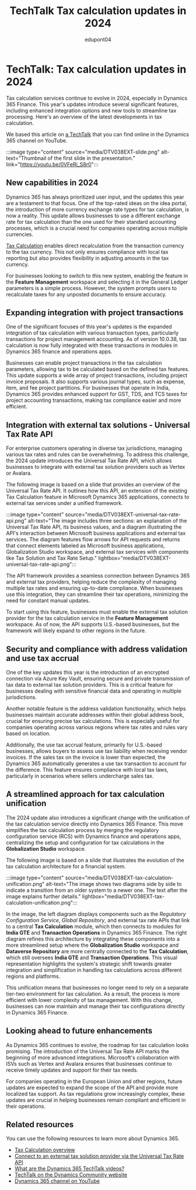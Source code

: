 ﻿---
title: TechTalk Tax calculation updates in 2024
description: Summary of TechTalk video that talks about the updates to tax calculation in Dynamics 365 Finance in 2024. 
ms.date: 10/07/2024
ms.topic: conceptual
author: edupont04
ms.author: edupont
ai-usage: ai-assisted
---

# TechTalk: Tax calculation updates in 2024

Tax calculation services continue to evolve in 2024, especially in Dynamics 365 Finance. This year's updates introduce several significant features, including enhanced integration options and new tools to streamline tax processing. Here's an overview of the latest developments in tax calculation.

We based this article on [a TechTalk](https://youtu.be/0VFeRi_S8r0) that you can find online in the Dynamics 365 channel on YouTube.  

:::image type="content" source="media/DTV038EXT-slide.png" alt-text="Thumbnail of the first slide in the presentation." link="https://youtu.be/0VFeRi_S8r0":::

## New capabilities in 2024

Dynamics 365 has always prioritized user input, and the updates this year are a testament to that focus. One of the top-rated ideas on the idea portal, the introduction of more currency exchange rate types for tax calculation, is now a reality. This update allows businesses to use a different exchange rate for tax calculation than the one used for their standard accounting processes, which is a crucial need for companies operating across multiple currencies.

[Tax Calculation](/dynamics365/finance/localizations/global/global-tax-calcuation-service-overview?context=%2Fdynamics365%2Fcontext%2Ffinance) enables direct recalculation from the transaction currency to the tax currency. This not only ensures compliance with local tax reporting but also provides flexibility in adjusting amounts in the tax currency.  

For businesses looking to switch to this new system, enabling the feature in the **Feature Management** workspace and selecting it in the General Ledger parameters is a simple process. However, the system prompts users to recalculate taxes for any unposted documents to ensure accuracy.

## Expanding integration with project transactions

One of the significant focuses of this year's updates is the expanded integration of tax calculation with various transaction types, particularly transactions for project management accounting. As of version 10.0.38, tax calculation is now fully integrated with these transactions in modules in Dynamics 365 finance and operations apps.

Businesses can enable project transactions in the tax calculation parameters, allowing tax to be calculated based on the defined tax features. This update supports a wide array of project transactions, including project invoice proposals. It also supports various journal types, such as expense, item, and fee project partitions. For businesses that operate in India, Dynamics 365 provides enhanced support for GST, TDS, and TCS taxes for project accounting transactions, making tax compliance easier and more efficient.

## Integration with external tax solutions - Universal Tax Rate API

For enterprise customers operating in diverse tax jurisdictions, managing various tax rates and rules can be overwhelming. To address this challenge, the 2024 update introduces the Universal Tax Rate API, which allows businesses to integrate with external tax solution providers such as Vertex or Avalara.  

The following image is based on a slide that provides an overview of the Universal Tax Rate API. It outlines how this API, an extension of the existing Tax Calculation feature in Microsoft Dynamics 365 applications, connects to external tax services under a unified framework.  

:::image type="content" source="media/DTV038EXT-universal-tax-rate-api.png" alt-text="The image includes three sections: an explanation of the Universal Tax Rate API, its business values, and a diagram illustrating the API's interaction between Microsoft business applications and external tax services. The diagram features flow arrows for API requests and returns that connect elements labeled as Microsoft business applications, Globalization Studio workspace, and external tax services with components like Tax Solution and Tax Rate Setup." lightbox="media/DTV038EXT-universal-tax-rate-api.png":::

The API framework provides a seamless connection between Dynamics 365 and external tax providers, helping reduce the complexity of managing multiple tax rates and ensuring up-to-date compliance. When businesses use this integration, they can streamline their tax operations, minimizing the need for constant manual updates.

To start using this feature, businesses must enable the external tax solution provider for the tax calculation service in the **Feature Management** workspace. As of now, the API supports U.S.-based businesses, but the framework will likely expand to other regions in the future.

## Security and compliance with address validation and use tax accrual

One of the key updates this year is the introduction of an encrypted connection via Azure Key Vault, ensuring secure and private transmission of tax data to external tax solution providers. This is a critical feature for businesses dealing with sensitive financial data and operating in multiple jurisdictions.

Another notable feature is the address validation functionality, which helps businesses maintain accurate addresses within their global address book, crucial for ensuring precise tax calculations. This is especially useful for companies operating across various regions where tax rates and rules vary based on location.

Additionally, the use tax accrual feature, primarily for U.S.-based businesses, allows buyers to assess use tax liability when receiving vendor invoices. If the sales tax on the invoice is lower than expected, the Dynamics 365 automatically generates a use tax transaction to account for the difference. This feature ensures compliance with local tax laws, particularly in scenarios where sellers undercharge sales tax.

## A streamlined approach for tax calculation unification

The 2024 update also introduces a significant change with the unification of the tax calculation service directly into Dynamics 365 Finance. This move simplifies the tax calculation process by merging the regulatory configuration service (RCS) with Dynamics finance and operations apps, centralizing the setup and configuration for tax calculations in the **Globalization Studio** workspace.

The following image is based on a slide that illustrates the evolution of the tax calculation architecture for a financial system.  

:::image type="content" source="media/DTV038EXT-tax-calculation-unification.png" alt-text="The image shows two diagrams side by side to indicate a transition from an older system to a newer one. The text after the image explains further details." lightbox="media/DTV038EXT-tax-calculation-unification.png":::

In the image, the left diagram displays components such as the *Regulatory Configuration Service*, *Global Repository*, and external tax rate APIs that link to a central **Tax Calculation** module, which then connects to modules for **India GTE** and **Transaction Operations** in Dynamics 365 Finance. The right diagram refines this architecture by integrating these components into a more streamlined setup where the **Globalization Studio** workspace and **Dataverse Repository** are more centrally connected to the **Tax Calculation**, which still oversees **India GTE** and **Transaction Operations**. This visual representation highlights the system's strategic shift towards greater integration and simplification in handling tax calculations across different regions and platforms.

This unification means that businesses no longer need to rely on a separate tier-two environment for tax calculation. As a result, the process is more efficient with lower complexity of tax management. With this change, businesses can now maintain and manage their tax configurations directly in Dynamics 365 Finance.

## Looking ahead to future enhancements

As Dynamics 365 continues to evolve, the roadmap for tax calculation looks promising. The introduction of the Universal Tax Rate API marks the beginning of more advanced integrations. Microsoft's collaboration with ISVs such as Vertex and Avalara ensures that businesses continue to receive timely updates and support for their tax needs.

For companies operating in the European Union and other regions, future updates are expected to expand the scope of the API and provide more localized tax support. As tax regulations grow increasingly complex, these updates are crucial in helping businesses remain compliant and efficient in their operations.

## Related resources

You can use the following resources to learn more about Dynamics 365.

- [Tax Calculation overview](/dynamics365/finance/localizations/global/global-tax-calcuation-service-overview?context=%2Fdynamics365%2Fcontext%2Ffinance)  
- [Connect to an external tax solution provider via the Universal Tax Rate API](/dynamics365/finance/localizations/global/universal-tax-rate-api-overview?context=%2Fdynamics365%2Fcontext%2Ffinance)  
- [What are the Dynamics 365 TechTalk videos?](../roles/techtalk-videos.md)
- [TechTalk on the Dynamics Community website](https://community.dynamics.com/videos/)
- [Dynamics 365 channel on YouTube](https://www.youtube.com/channel/UC5QxCcXhFFixs1nfmOpJlvQ)
